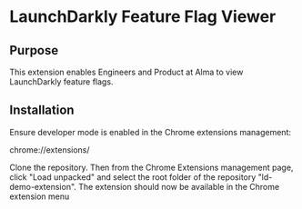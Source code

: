 # LaunchDarkly Feature Flag Viewer

## Purpose
This extension enables Engineers and Product at Alma to view LaunchDarkly feature flags. 

## Installation
Ensure developer mode is enabled in the Chrome extensions management:

chrome://extensions/

Clone the repository. Then from the Chrome Extensions management page, click "Load unpacked" and select the root folder of the repository "ld-demo-extension". The extension should now be available in the Chrome extension menu
